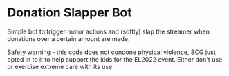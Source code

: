 # Donation Slapper Bot

Simple bot to trigger motor actions and (softly) slap the streamer
when donations over a certain amount are made.

Safety warning - this code does not condone physical violence, SCG just
opted in to it to help support the kids for the EL2022 event. Either don't
use or exercise extreme care with its use.
